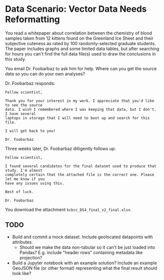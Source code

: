 # Data Scenario: Vector Data Needs Reformatting

You read a whitepaper about correlation between the chemistry of blood samples taken
from 12 kittens found on the Greenland Ice Sheet and their subjective cuteness as rated
by 100 randomly-selected graduate students. The paper includes graphs and some limited
data tables, but after searching for hours you can't find the full data file(s) used to
draw the conclusions in this study.

You email Dr. Foobarbaz to ask him for help. Where can you get the source data so you
can do your own analyses?

Dr. Foobarbaz responds:

```
Fellow scientist,

Thank you for your interest in my work. I appreciate that you'd like to see the source
data. I wish I remembered where I was keeping that data, but I don't. I have several
laptops in storage that I will need to boot up and search for this file.

I will get back to you!

Dr. Foobarbaz
```

Three weeks later, Dr. Foobarbaz dilligently follows up:

```
Fellow scientist,

I found several candidates for the final dataset used to produce that study. I'm almost
completely certain that the attached file is the correct one. Please let me know if you
have any issues using this.

Best of luck.

Dr. Foobarbaz
```

You download the attachment `kcbcc_DS4_final_v2_final.xlsx`.


## TODO

* Build and commit a mock dataset. Include geolocated datapoints with attributes.
  * Should we make the data non-tabular so it can't be just loaded into Pandas? E.g.
    include "header rows" containing metadata like projection?
* Build a Jupyter notebook with an example solution? Include an example GeoJSON file (or
  other format) representing what the final result should look like?
